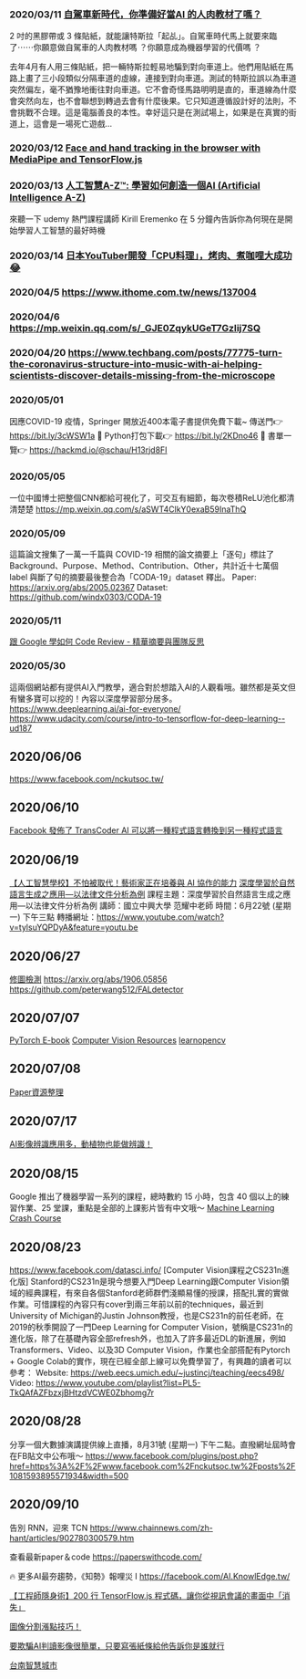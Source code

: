

### 2020/03/11 [自駕車新時代，你準備好當AI 的人肉教材了嗎？ ](https://vocus.cc/bass/5e60864efd89780001879143)

2 吋的黑膠帶或 3 條貼紙，就能讓特斯拉「起乩」。自駕車時代馬上就要來臨了⋯⋯你願意做自駕車的人肉教材嗎 ？你願意成為機器學習的代價嗎 ？

去年4月有人用三條貼紙，把一輛特斯拉輕易地騙到對向車道上。他們用貼紙在馬路上畫了三小段類似分隔車道的虛線，連接到對向車道。測試的特斯拉誤以為車道突然偏左，毫不猶豫地衝往對向車道。它不會奇怪馬路明明是直的，車道線為什麼會突然向左，也不會聯想到轉過去會有什麼後果。它只知道遵循設計好的法則，不會挑戰不合理。這是電腦善良的本性。幸好這只是在測試場上，如果是在真實的街道上，這會是一場死亡遊戲...


### 2020/03/12  [Face and hand tracking in the browser with MediaPipe and TensorFlow.js](https://blog.tensorflow.org/2020/03/face-and-hand-tracking-in-browser-with-mediapipe-and-tensorflowjs.html)

### 2020/03/13 [人工智慧A-Z™: 學習如何創造一個AI (Artificial Intelligence A-Z)](https://www.facebook.com/softdevtools/videos/559267388129631/)
來聽一下 udemy 熱門課程講師 Kirill Eremenko 在 5 分鐘內告訴你為何現在是開始學習人工智慧的最好時機

### 2020/03/14 [日本YouTuber開發「CPU料理」，烤肉、煮咖哩大成功😂](https://www.4gamers.com.tw/news/detail/42339/japan-youtuber-cooked-curry-and-bbq-on-amd-cpu)

### 2020/04/5 https://www.ithome.com.tw/news/137004
### 2020/04/6 https://mp.weixin.qq.com/s/_GJE0ZqykUGeT7GzIij7SQ
### 2020/04/20 https://www.techbang.com/posts/77775-turn-the-coronavirus-structure-into-music-with-ai-helping-scientists-discover-details-missing-from-the-microscope   
### 2020/05/01
因應COVID-19 疫情，Springer 開放近400本電子書提供免費下載~
傳送門👉 https://bit.ly/3cWSW1a
📄 Python打包下載👉 https://bit.ly/2KDno46
📄 書單一覽👉 https://hackmd.io/@schau/H13rjd8FI

### 2020/05/05
一位中國博士把整個CNN都給可視化了，可交互有細節，每次卷積ReLU池化都清清楚楚
https://mp.weixin.qq.com/s/aSWT4ClkY0exaB59InaThQ

### 2020/05/09
這篇論文搜集了一萬一千篇與 COVID-19 相關的論文摘要上「逐句」標註了Background、Purpose、Method、Contribution、Other，共計近十七萬個 label 與斷了句的摘要最後整合為「CODA-19」dataset 釋出。
Paper: https://arxiv.org/abs/2005.02367
Dataset: https://github.com/windx0303/CODA-19

### 2020/05/11
[跟 Google 學如何 Code Review - 精華摘要與團隊反思](https://www.notion.so/Google-Code-Review-a275c5f3e017467a9b667e21c9521e39)

### 2020/05/30
這兩個網站都有提供AI入門教學，適合對於想踏入AI的人觀看哦。雖然都是英文但有蠻多寶可以挖的！內容以深度學習部分居多。
https://www.deeplearning.ai/ai-for-everyone/
https://www.udacity.com/course/intro-to-tensorflow-for-deep-learning--ud187

## 2020/06/06
https://www.facebook.com/nckutsoc.tw/

## 2020/06/10
[Facebook 發佈了 TransCoder AI 可以將一種程式語言轉換到另一種程式語言](https://venturebeat.com/2020/06/08/facebooks-transcoder-ai-converts-code-from-one-programming-language-into-another/) 

## 2020/06/19
[【人工智慧學校】不怕被取代！藝術家正在培養與 AI 協作的能力](https://www.inside.com.tw/article/20118-AI-can-help)
[深度學習於自然語言生成之應用—以法律文件分析為例]()
課程主題：深度學習於自然語言生成之應用—以法律文件分析為例
講師：國立中興大學 范耀中老師
時間：6月22號 (星期一) 下午三點
轉播網址：https://www.youtube.com/watch?v=tylsuYQPDyA&feature=youtu.be

## 2020/06/27
[修圖檢測](https://buzzorange.com/techorange/2019/06/20/ai-reverse-photoshop/)
https://arxiv.org/abs/1906.05856
https://github.com/peterwang512/FALdetector

## 2020/07/07
[PyTorch E-book](https://pytorch.org/assets/deep-learning/Deep-Learning-with-PyTorch.pdf)
[Computer Vision Resources](https://www.learnopencv.com/wp-content/uploads/2020/05/Computer-Vision-Resources.pdf?ck_subscriber_id=913469251)
[learnopencv](https://github.com/spmallick/learnopencv)

## 2020/07/08
[Paper資源整理](https://www.ycc.idv.tw/latest_ai_info.html)

## 2020/07/17
[AI影像辨識應用多，動植物也能做辨識！](https://makerpro.cc/2020/07/use-ai-for-animals-and-plants-identification/)

## 2020/08/15
Google 推出了機器學習一系列的課程，總時數約 15 小時，包含 40 個以上的練習作業、25 堂課，重點是全部的上課影片皆有中文哦～
[Machine Learning Crash Course](https://developers.google.com/machine-learning/crash-course)

## 2020/08/23
https://www.facebook.com/datasci.info/
[Computer Vision課程之CS231n進化版]
Stanford的CS231n是現今想要入門Deep Learning跟Computer Vision領域的經典課程，有來自各個Stanford老師群們淺顯易懂的授課，搭配扎實的實做作業。可惜課程的內容只有cover到兩三年前以前的techniques，最近到University of Michigan的Justin Johnson教授，也是CS231n的前任老師，在2019的秋季開設了一門Deep Learning for Computer Vision，號稱是CS231n的進化版，除了在基礎內容全部refresh外，也加入了許多最近DL的新進展，例如Transformers、Video、以及3D Computer Vision，作業也全部搭配有Pytorch + Google Colab的實作，現在已經全部上線可以免費學習了，有興趣的讀者可以參考：
Website: https://web.eecs.umich.edu/~justincj/teaching/eecs498/
Video: https://www.youtube.com/playlist?list=PL5-TkQAfAZFbzxjBHtzdVCWE0Zbhomg7r 
  
## 2020/08/28
分享一個大數據演講提供線上直播，8月31號 (星期一) 下午二點。直撥網址屆時會在FB貼文中公布哦～
https://www.facebook.com/plugins/post.php?href=https%3A%2F%2Fwww.facebook.com%2Fnckutsoc.tw%2Fposts%2F1081593895571934&width=500

## 2020/09/10
告別 RNN，迎來 TCN https://www.chainnews.com/zh-hant/articles/902780300579.htm

查看最新paper＆code https://paperswithcode.com/ 

🔥 更多AI最夯趨勢，《知勢》報哩災 I https://facebook.com/AI.KnowlEdge.tw/


[【工程師隱身術】200 行 TensorFlow.js 程式碼，讓你從視訊會議的畫面中「消失」](https://buzzorange.com/techorange/2020/03/10/tensorflow-js-invisible/?fbclid=IwAR38wC4ph7u0Yfj8f91nHCJPaZj6pIzQUHT0ywB8YsbMVFfa93NDlKF8qz0)
  
[圖像分割漲點技巧！](https://bangqu.com/v15Mh9.html?fbclid=IwAR3dRRI5TK01j4LaywVwqzyOa0vq893Hxz2_ZS0NirByg6tTbsZ2wz1Z9N8)

[要欺騙AI判讀影像很簡單，只要寫張紙條給他告訴你是誰就行](https://www.techbang.com/posts/85040-openai-machine-vision-adversarial-typographic-attacka-clip?fbclid=IwAR1op1tLv_fXDU38wnuHG71BGVTF6n1or7WTvykB2V3ug7FjxXTd-UH3q0o)

[台南智慧城市](https://fb.watch/5lOMgVrH3-/)